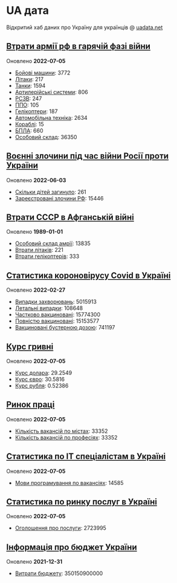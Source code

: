 # UA дата
Відкритий хаб даних про Україну для українців @ [uadata.net](https://uadata.net/)

## [Втрати армії рф в гарячій фазі війни](https://uadata.net/vtraty-rf.data)
Оновлено **2022-07-05**

- [Бойові машини](https://uadata.net/vtraty-rf:bbm.data): 3772
- [Літаки](https://uadata.net/vtraty-rf:planes.data): 217
- [Танки](https://uadata.net/vtraty-rf:tanks.data): 1594
- [Артилерійські системи](https://uadata.net/vtraty-rf:artilery.data): 806
- [РСЗВ](https://uadata.net/vtraty-rf:rszv.data): 247
- [ППО](https://uadata.net/vtraty-rf:ppo.data): 105
- [Гелікоптери](https://uadata.net/vtraty-rf:helicopters.data): 187
- [Автомобільна техніка](https://uadata.net/vtraty-rf:auto.data): 2634
- [Кораблі](https://uadata.net/vtraty-rf:ships.data): 15
- [БПЛА](https://uadata.net/vtraty-rf:bpla.data): 660
- [Особовий склад](https://uadata.net/vtraty-rf.data): 36350

## [Воєнні злочини під час війни Росії проти України](https://uadata.net/zlochiny-rf.data)
Оновлено **2022-06-03**

- [Скільки дітей загинуло](https://uadata.net/zlochiny-rf.data): 261
- [Зареєстровані злочини РФ](https://uadata.net/zlochiny-rf:registered-crimes.data): 15446

## [Втрати СССР в Афганській війні](https://uadata.net/vtraty-su-in-afgan.data)
Оновлено **1989-01-01**

- [Особовий склад амрії](https://uadata.net/vtraty-su-in-afgan.data): 13835
- [Втрати літаків](https://uadata.net/vtraty-su-in-afgan:soviet-aircraft-losses-in-afgan-war.data): 221
- [Втрати гелікоптерів](https://uadata.net/vtraty-su-in-afgan:soviet-helicopters-losses-in-afgan-war.data): 333

## [Статистика короновірусу Covid в Україні](https://uadata.net/corona.data)
Оновлено **2022-02-27**

- [Випадки захворювань](https://uadata.net/corona.data): 5015913
- [Летальні випадки](https://uadata.net/corona:totla-deaths.data): 108648
- [Частково вакциновані](https://uadata.net/corona:persons-vaccinated.data): 15774300
- [Повністю вакциновані](https://uadata.net/corona:persons-fully-vaccinated.data): 15153577
- [Вакциновані бустерною дозою](https://uadata.net/corona:persons-with-booster.data): 741197

## [Курс гривні](https://uadata.net/kurs-hryvni.data)
Оновлено **2022-07-05**

- [Курс долара](https://uadata.net/kurs-hryvni.data): 29.2549
- [Курс євро](https://uadata.net/kurs-hryvni:euro-to-hryvna.data): 30.5816
- [Курс рубля](https://uadata.net/kurs-hryvni:fubl-to-hryvna.data): 0.52386

## [Ринок праці](https://uadata.net/rynok-praci.data)
Оновлено **2022-07-05**

- [Кількість вакансій по містах](https://uadata.net/rynok-praci.data): 33352
- [Кількість вакансій по професіях](https://uadata.net/rynok-praci:positions.data): 33352

## [Статистика по ІТ спеціалістам в Україні](https://uadata.net/rozrobka-softu.data)
Оновлено **2022-07-05**

- [Мови програмування по вакансіях](https://uadata.net/rozrobka-softu.data): 14585

## [Статистика по ринку послуг в Україні](https://uadata.net/poslugy.data)
Оновлено **2022-07-05**

- [Оголошення про послуги](https://uadata.net/poslugy.data): 2723995

## [Інформація про бюджет України](https://uadata.net/budget.data)
Оновлено **2021-12-31**

- [Витрати бюджету](https://uadata.net/budget.data): 350150900000
